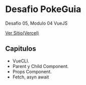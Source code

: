 # **Desafio PokeGuia**
Desafio 05, Modulo 04 VueJS

[Ver Sitio(Vercel)](https://desafio04-todo-list-with-props.vercel.app/)

## **Capitulos**
* VueCLI.
* Parent y Child Component.
* Props Component.
* Fetch, asyn await

